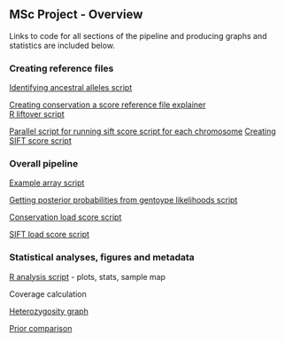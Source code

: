 ## MSc Project - Overview

Links to code for all sections of the pipeline and producing graphs and statistics are included below.

### Creating reference files
[Identifying ancestral alleles script](https://github.com/DebGreer/MSc_Project/blob/master/anc_seq_v1.py)

[Creating conservation a score reference file explainer](https://github.com/DebGreer/MSc_Project/blob/master/Creating%20a%20conservation%20score%20reference%20file.md)  
[R liftover script](https://github.com/DebGreer/MSc_Project/blob/master/liftOver_apocrita.R)

[Parallel script for running sift score script for each chromosome](https://github.com/DebGreer/MSc_Project/blob/master/parallel_sift_all.sh)
[Creating SIFT score script](https://github.com/DebGreer/MSc_Project/blob/master/sift_ref_file_v3.sh)

### Overall pipeline
[Example array script](https://github.com/DebGreer/MSc_Project/blob/master/array_pipeline_combined_modern_set4_1.sh)

[Getting posterior probabilities from gentoype likelihoods script](https://github.com/DebGreer/MSc_Project/blob/master/all_genotype_likelihoods_v3.py)

[Conservation load score script](https://github.com/DebGreer/MSc_Project/blob/master/mut_load_calculator_v3.py)

[SIFT load score script](https://github.com/DebGreer/MSc_Project/blob/master/sift_calculator_v2.py)

### Statistical analyses, figures and metadata

[R analysis script](https://github.com/DebGreer/MSc_Project/blob/master/Analysis_MSc_v6.R) - plots, stats, sample map

Coverage calculation

[Heterozygosity graph](https://github.com/DebGreer/MSc_Project/blob/master/Heterozygosity_graph_v3.R)

[Prior comparison](https://github.com/DebGreer/MSc_Project/blob/master/Prior_comparison_v2.R)
